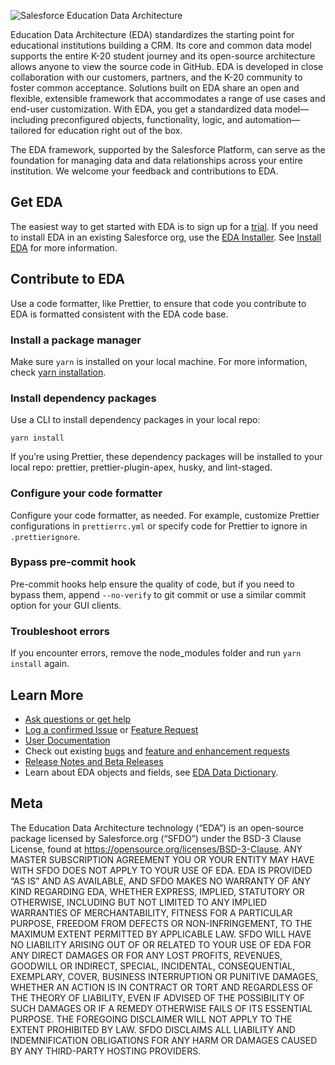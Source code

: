 ![Salesforce Education Data Architecture](https://github.com/SalesforceFoundation/EDA/blob/main/EDA%20GitHub.png "Salesforce Education Data Architecture")

Education Data Architecture (EDA) standardizes the starting point for educational institutions building a CRM. Its core and common data model supports the entire K-20 student journey and its open-source architecture allows anyone to view the source code in GitHub. EDA is developed in close collaboration with our customers, partners, and the K-20 community to foster common acceptance. Solutions built on EDA share an open and flexible, extensible framework that accommodates a range of use cases and end-user customization. With EDA, you get a standardized data model—including preconfigured objects, functionality, logic, and automation—tailored for education right out of the box.

The EDA framework, supported by the Salesforce Platform, can serve as the foundation for managing data and data relationships across your entire institution. We welcome your feedback and contributions to EDA. 

## Get EDA

The easiest way to get started with EDA is to sign up for a <a href="https://www.salesforce.org/trial/eda/" target="_blank">trial</a>. If you need to install EDA in an existing Salesforce org, use the <a href="https://install.salesforce.org/products/eda" target="_blank">EDA Installer</a>. See <a href="https://powerofus.force.com/s/article/EDA-Install-EDA" target="_blank">Install EDA</a> for more information.

## Contribute to EDA

Use a code formatter, like Prettier, to ensure that code you contribute to EDA is formatted consistent with the EDA code base. 

### Install a package manager

Make sure `yarn` is installed on your local machine. For more information, check <a href="https://classic.yarnpkg.com/en/docs/install/#mac-stableA" target="_blank">yarn installation</a>.

### Install dependency packages

 Use a CLI to install dependency packages in your local repo:

 ```
 yarn install
 ```

 If you’re using Prettier, these dependency packages will be installed to your local repo: prettier, prettier-plugin-apex, husky, and lint-staged.

 ### Configure your code formatter

 Configure your code formatter, as needed. For example, customize Prettier configurations in `prettierrc.yml` or specify code for Prettier to ignore in `.prettierignore`.

 ### Bypass pre-commit hook

 Pre-commit hooks help ensure the quality of code, but if you need to bypass them, append `--no-verify` to git commit or use a similar commit option for your GUI clients.

 ### Troubleshoot errors

 If you encounter errors, remove the node_modules folder and run `yarn install` again.

## Learn More

* <a href="https://powerofus.force.com/" target="_blank">Ask questions or get help</a>
* <a href="https://github.com/SalesforceFoundation/EDA/issues/new" target="_blank">Log a confirmed Issue</a> or <a href="https://powerofus.force.com/hub-ideas" target="_blank">Feature Request</a>
* <a href="https://powerofus.force.com/EDA-Documentation" target="_blank">User Documentation</a>
* Check out existing <a href="https://github.com/SalesforceFoundation/EDA/labels/bug" target="_blank">bugs</a> and <a href="https://powerofus.force.com/hub-ideas?product=EDA" target="_blank">feature and enhancement requests</a>
* <a href="https://github.com/SalesforceFoundation/EDA/releases" target="_blank">Release Notes and Beta Releases</a>
* Learn about EDA objects and fields, see <a href="https://powerofus.force.com/s/article/EDA-Data-Dictionary" target="_blank">EDA Data Dictionary</a>.

## Meta

The Education Data Architecture technology (“EDA”) is an open-source package licensed by Salesforce.org (“SFDO”) under the BSD-3 Clause License, found at https://opensource.org/licenses/BSD-3-Clause. ANY MASTER SUBSCRIPTION AGREEMENT YOU OR YOUR ENTITY MAY HAVE WITH SFDO DOES NOT APPLY TO YOUR USE OF EDA. EDA IS PROVIDED “AS IS” AND AS AVAILABLE, AND SFDO MAKES NO WARRANTY OF ANY KIND REGARDING EDA, WHETHER EXPRESS, IMPLIED, STATUTORY OR OTHERWISE, INCLUDING BUT NOT LIMITED TO ANY IMPLIED WARRANTIES OF MERCHANTABILITY, FITNESS FOR A PARTICULAR PURPOSE, FREEDOM FROM DEFECTS OR NON-INFRINGEMENT, TO THE MAXIMUM EXTENT PERMITTED BY APPLICABLE LAW.
SFDO WILL HAVE NO LIABILITY ARISING OUT OF OR RELATED TO YOUR USE OF EDA FOR ANY DIRECT DAMAGES OR FOR ANY LOST PROFITS, REVENUES, GOODWILL OR INDIRECT, SPECIAL, INCIDENTAL, CONSEQUENTIAL, EXEMPLARY, COVER, BUSINESS INTERRUPTION OR PUNITIVE DAMAGES, WHETHER AN ACTION IS IN CONTRACT OR TORT AND REGARDLESS OF THE THEORY OF LIABILITY, EVEN IF ADVISED OF THE POSSIBILITY OF SUCH DAMAGES OR IF A REMEDY OTHERWISE FAILS OF ITS ESSENTIAL PURPOSE. THE FOREGOING DISCLAIMER WILL NOT APPLY TO THE EXTENT PROHIBITED BY LAW. SFDO DISCLAIMS ALL LIABILITY AND INDEMNIFICATION OBLIGATIONS FOR ANY HARM OR DAMAGES CAUSED BY ANY THIRD-PARTY HOSTING PROVIDERS.